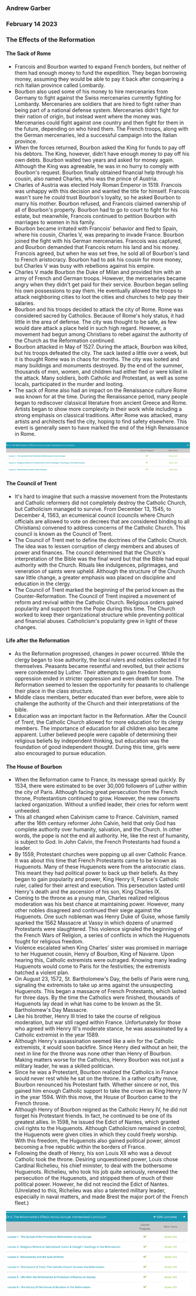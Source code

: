 ### Andrew Garber
### February 14 2023
### The Effects of the Reformation

#### The Sack of Rome
 - Francois and Bourbon wanted to expand French borders, but neither of them had enough money to fund the expedition. They began borrowing money, assuming they would be able to pay it back after conquering a rich Italian province called Lombardy.
 - Bourbon also used some of his money to hire mercenaries from Germany to fight against the Swiss mercenaries currently fighting for Lombardy. Mercenaries are soldiers that are hired to fight rather than being part of a national defense system. Mercenaries didn't fight for their nation of origin, but instead went where the money was. Mercenaries could fight against one country and then fight for them in the future, depending on who hired them. The French troops, along with the German mercenaries, led a successful campaign into the Italian province.
 - When the forces returned, Bourbon asked the King for funds to pay off his debtors. The King, however, didn't have enough money to pay off his own debts. Bourbon waited two years and asked for money again. Although the King was agreeable, he was in no hurry to comply with Bourbon's request. Bourbon finally obtained financial help through his cousin, also named Charles, who was the prince of Austria. 
 - Charles of Austria was elected Holy Roman Emperor in 1519. Francois was unhappy with this decision and wanted the title for himself. Francois wasn't sure he could trust Bourbon's loyalty, so he asked Bourbon to marry his mother. Bourbon refused, and Francois claimed ownership of all of Bourbon's property. Bourbon had to go to court to fight for his estate, but meanwhile, Francois continued to petition Bourbon with marriages to women in his family.
 - Bourbon became irritated with Francois' behavior and fled to Spain, where his cousin, Charles V, was preparing to invade France. Bourbon joined the fight with his German mercenaries. Francois was captured, and Bourbon demanded that Francois return his land and his money. Francois agreed, but when he was set free, he sold all of Bourbon's land to French aristocracy. Bourbon had to ask his cousin for more money, but Charles V was busy with rebellions against his empire. 
 - Charles V made Bourbon the Duke of Milan and provided him with an army of French and German troops. However, the mercenaries became angry when they didn't get paid for their service. Bourbon began selling his own possessions to pay them. He eventually allowed the troops to attack neighboring cities to loot the cities and churches to help pay their salaries.
 - Bourbon and his troops decided to attack the city of Rome. Rome was considered sacred by Catholics. Because of Rome's holy status, it had little in the area of defense. The city was thought to be safe, as few would dare attack a place held in such high regard. However, a movement had begun among Christians to rebel against the authority of the Church as the Reformation continued.
 - Bourbon attacked in May of 1527. During the attack, Bourbon was killed, but his troops defeated the city. The sack lasted a little over a week, but it is thought Rome was in chaos for months. The city was looted and many buildings and monuments destroyed. By the end of the summer, thousands of men, women, and children had either fled or were killed in the attack. Many soldiers, both Catholic and Protestant, as well as some locals, participated in the murder and looting.
 - The sack of Rome also had an impact on the Renaissance culture Rome was known for at the time. During the Renaissance period, many people began to rediscover cla\ssical literature from ancient Greece and Rome. Artists began to show more complexity in their work while including a strong emphasis on classical traditions. After Rome was attacked, many artists and architects fled the city, hoping to find safety elsewhere. This event is generally seen to have marked the end of the High Renaissance in Rome.

![Alt text](Media/reformation_effects_day1.png)

#### The Council of Trent
 - It's hard to imagine that such a massive movement from the Protestants and Catholic reformers did not completely destroy the Catholic Church, but Catholicism managed to survive. From December 13, 1545, to December 4, 1563, an ecumenical council (councils where Church officials are allowed to vote on decrees that are considered binding to all Christians) convened to address concerns of the Catholic Church. This council is known as the Council of Trent.
 - The Council of Trent met to define the doctrines of the Catholic Church. The idea was to lessen corruption of clergy members and abuses of power and finances. The council determined that the Church's interpretation of the Bible was the final word but that the Bible had equal authority with the Church. Rituals like indulgences, pilgrimages, and veneration of saints were upheld. Although the structure of the Church saw little change, a greater emphasis was placed on discipline and education in the clergy.
 - The Council of Trent marked the beginning of the period known as the Counter-Reformation. The Council of Trent inspired a movement of reform and revival within the Catholic Church. Religious orders gained popularity and support from the Pope during this time. The Church worked to keep their organizational structure while preventing political and financial abuses. Catholicism's popularity grew in light of these changes.

#### Life after the Reformation
 - As the Reformation progressed, changes in power occurred. While the clergy began to lose authority, the local rulers and nobles collected it for themselves. Peasants became resentful and revolted, but their actions were condemned by Luther. Their attempts to gain freedom from oppression ended in stricter oppression and even death for some. The Reformation seemed to lessen the opportunity for peasants to challenge their place in the class structure.
 - Middle class members, better educated than ever before, were able to challenge the authority of the Church and their interpretations of the bible.
 - Education was an important factor in the Reformation. After the Council of Trent, the Catholic Church allowed for more education for its clergy members. The importance of education for all children also became apparent. Luther believed people were capable of determining their religious beliefs by independent thinking, but education was the foundation of good independent thought. During this time, girls were also encouraged to pursue education.

#### The House of Bourbon
 - When the Reformation came to France, its message spread quickly. By 1534, there were estimated to be over 30,000 followers of Luther within the city of Paris. Although facing great persecution from the French throne, Protestantism continued to grow. However, the new converts lacked organization. Without a unified leader, their cries for reform went unheeded.
 - This all changed when Calvinism came to France. Calvinism, named after the 16th century reformer John Calvin, held that only God has complete authority over humanity, salvation, and the Church. In other words, the pope is not the end all authority. He, like the rest of humanity, is subject to God. In John Calvin, the French Protestants had found a leader.
 - By 1559, Protestant churches were popping up all over Catholic France. It was about this time that French Protestants came to be known as Huguenots. Many of these Huguenots were from the aristocratic class. This meant they had political power to back up their beliefs. As they began to gain popularity and power, King Henry II, France's Catholic ruler, called for their arrest and execution. This persecution lasted until Henry's death and the ascension of his son, King Charles IX.
 - Coming to the throne as a young man, Charles realized religious moderation was his best chance at maintaining power. However, many other nobles disagreed and continued their siege against the Huguenots. One such nobleman was Henry Duke of Guise, whose family sparked the 1562 Massacre at Vassy in which dozens of unarmed Protestants were slaughtered. This violence signaled the beginning of the French Wars of Religion, a series of conflicts in which the Huguenots fought for religious freedom.
 - Violence escalated when King Charles' sister was promised in marriage to her Huguenot cousin, Henry of Bourbon, King of Navarre. Upon hearing this, Catholic extremists were outraged. Knowing many leading Huguenots would come to Paris for the festivities; the extremists hatched a violent plan.
 - On August 23, 1572, St. Bartholomew's Day, the bells of Paris were rung, signaling the extremists to take up arms against the unsuspecting Huguenots. This began a massacre of French Protestants, which lasted for three days. By the time the Catholics were finished, thousands of Huguenots lay dead in what has come to be known as the St. Bartholomew's Day Massacre.
 - Like his brother, Henry III tried to take the course of religious moderation, but war still raged within France. Unfortunately for those who agreed with Henry III's moderate stance, he was assassinated by a Catholic extremist in the year 1589.
 - Although Henry's assassination seemed like a win for the Catholic extremists, it would soon backfire. Since Henry died without an heir, the next in line for the throne was none other than Henry of Bourbon. Making matters worse for the Catholics, Henry Bourbon was not just a military leader, he was a skilled politician.
 - Since he was a Protestant, Bourbon realized the Catholics in France would never rest while he sat on the throne. In a rather crafty move, Bourbon renounced his Protestant faith. Whether sincere or not, this gained him enough Catholic support to take the crown as King Henry IV in the year 1594. With this move, the House of Bourbon came to the French throne.
 - Although Henry of Bourbon reigned as the Catholic Henry IV, he did not forget his Protestant friends. In fact, he continued to be one of its greatest allies. In 1598, he issued the Edict of Nantes, which granted civil rights to the Huguenots. Although Catholicism remained in control, the Huguenots were given cities in which they could freely worship. With this freedom, the Huguenots also gained political power, almost becoming a free republic within the borders of France.
 - Following the death of Henry, his son Louis XII who was a devout Catholic took the throne. Desiring unquestioned power, Louis chose Cardinal Richelieu, his chief minister, to deal with the bothersome Huguenots. Richelieu, who took his job quite seriously, renewed the persecution of the Huguenots, and stripped them of much of their political power. However, he did not rescind the Edict of Nantes. (Unrelated to this, Richelieu was also a talented military leader, especially in naval matters, and made Brest the major port of the French fleet.)

 ![Alt text](Media/feb16_reformation_effects.png)